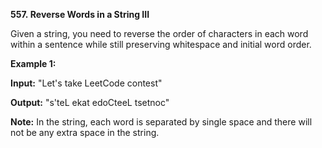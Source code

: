 **557. Reverse Words in a String III**

Given a string, you need to reverse the order of characters in each word within a sentence while still preserving whitespace and initial word order.

**Example 1:**

**Input:** "Let's take LeetCode contest"

**Output:** "s'teL ekat edoCteeL tsetnoc"

**Note:** In the string, each word is separated by single space and there will not be any extra space in the string.
